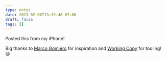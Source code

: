 ```yaml
---
type: notes
date: 2023-02-06T13:39:48-07:00
draft: false
tags: []
---
```


Posted this from my iPhone!

Big thanks to [Marco Gomiero](https://www.marcogomiero.com/posts/2021/running-blog-ipad/) for inspiration and [Working Copy](https://workingcopy.app) for tooling! 😄